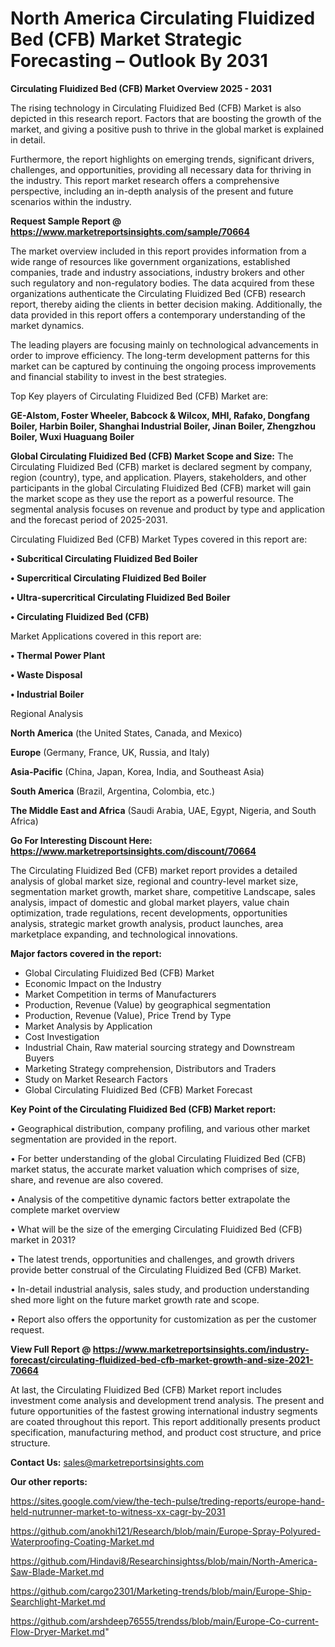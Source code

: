  # North America Circulating Fluidized Bed (CFB) Market Strategic Forecasting – Outlook By 2031

<Strong> Circulating Fluidized Bed (CFB) Market Overview 2025 - 2031</strong>

The rising technology in Circulating Fluidized Bed (CFB) Market is also depicted in this research report. Factors that are boosting the growth of the market, and giving a positive push to thrive in the global market is explained in detail.

Furthermore, the report highlights on emerging trends, significant drivers, challenges, and opportunities, providing all necessary data for thriving in the industry. This report market research offers a comprehensive perspective, including an in-depth analysis of the present and future scenarios within the industry.

<strong>Request Sample Report @ <a href=https://www.marketreportsinsights.com/sample/70664>https://www.marketreportsinsights.com/sample/70664</a></strong>

The market overview included in this report provides information from a wide range of resources like government organizations, established companies, trade and industry associations, industry brokers and other such regulatory and non-regulatory bodies. The data acquired from these organizations authenticate the Circulating Fluidized Bed (CFB) research report, thereby aiding the clients in better decision making. Additionally, the data provided in this report offers a contemporary understanding of the market dynamics.

The leading players are focusing mainly on technological advancements in order to improve efficiency. The long-term development patterns for this market can be captured by continuing the ongoing process improvements and financial stability to invest in the best strategies.

Top Key players of Circulating Fluidized Bed (CFB) Market are:

<strong>GE-Alstom, Foster Wheeler, Babcock & Wilcox, MHI, Rafako, Dongfang Boiler, Harbin Boiler, Shanghai Industrial Boiler, Jinan Boiler, Zhengzhou Boiler, Wuxi Huaguang Boiler</strong>

<strong><b>Global Circulating Fluidized Bed (CFB) Market Scope and Size:</b></strong>
The Circulating Fluidized Bed (CFB) market is declared segment by company, region (country), type, and application. Players, stakeholders, and other participants in the global Circulating Fluidized Bed (CFB) market will gain the market scope as they use the report as a powerful resource. The segmental analysis focuses on revenue and product by type and application and the forecast period of 2025-2031.

Circulating Fluidized Bed (CFB) Market Types covered in this report are:

<strong>• Subcritical Circulating Fluidized Bed Boiler

• Supercritical Circulating Fluidized Bed Boiler

• Ultra-supercritical Circulating Fluidized Bed Boiler

• Circulating Fluidized Bed (CFB)</strong>

Market Applications covered in this report are:

<strong>• Thermal Power Plant

• Waste Disposal

• Industrial Boiler</strong> 

Regional Analysis

<strong>North America</strong> (the United States, Canada, and Mexico)

<strong>Europe</strong> (Germany, France, UK, Russia, and Italy)

<strong>Asia-Pacific</strong> (China, Japan, Korea, India, and Southeast Asia)

<strong>South America</strong> (Brazil, Argentina, Colombia, etc.)

<strong>The Middle East and Africa</strong> (Saudi Arabia, UAE, Egypt, Nigeria, and South Africa)

<strong>Go For Interesting Discount Here: <a href=https://www.marketreportsinsights.com/discount/70664>https://www.marketreportsinsights.com/discount/70664</a></strong>

The Circulating Fluidized Bed (CFB) market report provides a detailed analysis of global market size, regional and country-level market size, segmentation market growth, market share, competitive Landscape, sales analysis, impact of domestic and global market players, value chain optimization, trade regulations, recent developments, opportunities analysis, strategic market growth analysis, product launches, area marketplace expanding, and technological innovations.

<strong><b>Major factors covered in the report:</b></strong>
<ul>
  <li>Global Circulating Fluidized Bed (CFB) Market </li>
  <li>Economic Impact on the Industry</li>
  <li>Market Competition in terms of Manufacturers</li>
  <li>Production, Revenue (Value) by geographical segmentation</li>
  <li>Production, Revenue (Value), Price Trend by Type</li>
  <li>Market Analysis by Application</li>
  <li>Cost Investigation</li>
  <li>Industrial Chain, Raw material sourcing strategy and Downstream Buyers</li>
  <li>Marketing Strategy comprehension, Distributors and Traders</li>
  <li>Study on Market Research Factors</li>
  <li>Global Circulating Fluidized Bed (CFB) Market Forecast</li>
</ul>

<strong><b>Key Point of the Circulating Fluidized Bed (CFB) Market report:</b></strong>

• Geographical distribution, company profiling, and various other market segmentation are provided in the report.

• For better understanding of the global Circulating Fluidized Bed (CFB) market status, the accurate market valuation which comprises of size, share, and revenue are also covered.

• Analysis of the competitive dynamic factors better extrapolate the complete market overview

• What will be the size of the emerging Circulating Fluidized Bed (CFB) market in 2031?

• The latest trends, opportunities and challenges, and growth drivers provide better construal of the Circulating Fluidized Bed (CFB) Market.

• In-detail industrial analysis, sales study, and production understanding shed more light on the future market growth rate and scope.

• Report also offers the opportunity for customization as per the customer request.

<strong><b>View Full Report @ <a href=https://www.marketreportsinsights.com/industry-forecast/circulating-fluidized-bed-cfb-market-growth-and-size-2021-70664>https://www.marketreportsinsights.com/industry-forecast/circulating-fluidized-bed-cfb-market-growth-and-size-2021-70664</a></b></strong>


At last, the Circulating Fluidized Bed (CFB) Market report includes investment come analysis and development trend analysis. The present and future opportunities of the fastest growing international industry segments are coated throughout this report. This report additionally presents product specification, manufacturing method, and product cost structure, and price structure.

<strong>Contact Us:</strong>
sales@marketreportsinsights.com

<strong>Our other reports:</strong>

<a href=https://sites.google.com/view/the-tech-pulse/treding-reports/europe-hand-held-nutrunner-market-to-witness-xx-cagr-by-2031>https://sites.google.com/view/the-tech-pulse/treding-reports/europe-hand-held-nutrunner-market-to-witness-xx-cagr-by-2031</a>

<a href=https://github.com/anokhi121/Research/blob/main/Europe-Spray-Polyured-Waterproofing-Coating-Market.md>https://github.com/anokhi121/Research/blob/main/Europe-Spray-Polyured-Waterproofing-Coating-Market.md</a>

<a href=https://github.com/Hindavi8/Researchinsightss/blob/main/North-America-Saw-Blade-Market.md>https://github.com/Hindavi8/Researchinsightss/blob/main/North-America-Saw-Blade-Market.md</a>

<a href=https://github.com/cargo2301/Marketing-trends/blob/main/Europe-Ship-Searchlight-Market.md>https://github.com/cargo2301/Marketing-trends/blob/main/Europe-Ship-Searchlight-Market.md</a>

<a href=https://github.com/arshdeep76555/trendss/blob/main/Europe-Co-current-Flow-Dryer-Market.md>https://github.com/arshdeep76555/trendss/blob/main/Europe-Co-current-Flow-Dryer-Market.md</a>"
